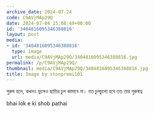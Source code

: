 ```yaml
---
archive_date: 2024-07-24
code: C9AVjMAp29Q
date: 2024-07-04 15:08:49+00:00
id: '3404816095346388816'
layout: post
media:
- id: '3404816095346388816'
  type: image
  url: media/C9AVjMAp29Q/3404816095346388816.jpg
permalink: /p/C9AVjMAp29Q/
thumbnail: media/C9AVjMAp29Q/3404816095346388816.jpg
title: Image by stonpremi101
---
```


পুরুষ হলে, কখনও ভুলেও ছাতির চুল কামাবে না। যত চুলচুলো হবে তত তার পুরুষত্ব   
  
bhai lok e ki shob pathai